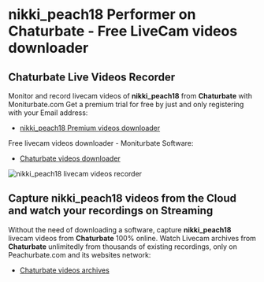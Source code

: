 # nikki_peach18 Performer on Chaturbate - Free LiveCam videos downloader

## Chaturbate Live Videos Recorder

Monitor and record livecam videos of **nikki_peach18** from **Chaturbate** with Moniturbate.com
Get a premium trial for free by just and only registering with your Email address:
* [nikki_peach18 Premium videos downloader](https://moniturbate.com/request-demo-licence-key.html)

Free livecam videos downloader - Moniturbate Software:
* [Chaturbate videos downloader](https://moniturbate.com/moniturbate-download-software.html)

![nikki_peach18 livecam videos recorder](https://peachurnet.com/templates/moniturbate-software.png)


## Capture nikki_peach18 videos from the Cloud and watch your recordings on Streaming

Without the need of downloading a software, capture **nikki_peach18** livecam videos from **Chaturbate** 100% online.
Watch Livecam archives from **Chaturbate** unlimitedly from thousands of existing recordings, only on Peachurbate.com and its websites network:
* [Chaturbate videos archives](https://peachurnet.com/)